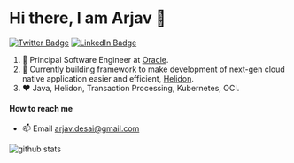 
# Hi there, I am Arjav 👋

[![Twitter Badge](https://img.shields.io/badge/-desaiarjav-1ca0f1?style=flat-square&logo=twitter&logoColor=white)](https://twitter.com/desaiarjav) [![LinkedIn Badge](https://img.shields.io/badge/-desaiarjav-0077B5?style=flat-square&logo=linkedin&logoColor=white)](https://www.linkedin.com/in/arjav/)

1. :office: Principal Software Engineer at [Oracle](https://www.oracle.com).
2. 🔭 Currently building framework to make development of next-gen cloud native application easier and efficient, [Helidon](https://www.helidon.io/).
4. :heart: Java, Helidon, Transaction Processing, Kubernetes, OCI.

#### How to reach me
- 📫 Email arjav.desai@gmail.com

![github stats](https://github-readme-stats.vercel.app/api?username=arjav-desai&show_icons=true&count_private=true&hide_title=true)

<!--
**arjav-desai/arjav-desai** is a ✨ _special_ ✨ repository because its `README.md` (this file) appears on your GitHub profile.

Here are some ideas to get you started:

- 🔭 I’m currently working on ...
- 🌱 I’m currently learning ...
- 👯 I’m looking to collaborate on ...
- 🤔 I’m looking for help with ...
- 💬 Ask me about ...
- 📫 How to reach me: ...
- 😄 Pronouns: ...
- ⚡ Fun fact: ...
-->
